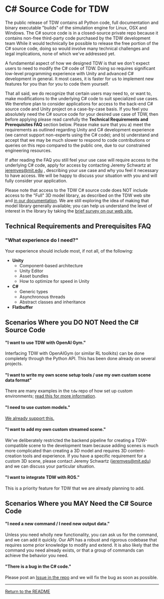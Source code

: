 # C# Source Code for TDW

The public release of TDW contains all Python code, full documentation and binary executable "builds" of the simulation engine for Linux, OSX and Windows.  The C# source code is in a closed-source private repo because it contains non-free third-party code purchased by the TDW development team While it would technically be possible to release the free portion of the C# source code, doing so would involve many technical challenges and legal implications, none of which we've addressed yet.

A fundamental aspect of how we designed TDW is that we don't expect users to need to modify the C# code of TDW. Doing so requires significant low-level programming experience with Unity and advanced C# development in general. It most cases, it is faster for us to implement new features for you than for you to code them yourself.

That all said, we do recognize that certain users may need to, or want to, make modifications to the underlying C# code to suit specialized use cases. We therefore plan to consider applications for access to the back-end C# source code and Unity project on a case-by-case basis.  If you feel you absolutely need the C# source code for your desired use case of TDW, then before applying please read carefully the **Technical Requirements and Prerequisites FAQ**  section below.  Please make sure that you a) meet the requirements as outlined regarding Unity and C# development experience (we cannot support non-experts using the C# code); and b) understand and accept that we may be much slower to respond to code contributions or queries on this repo compared to the public one, due to our constrained engineering resources.

If after reading  the FAQ you still feel your use case will require access to the underlying C# code, apply for access by contacting Jeremy Schwartz at [jeremyes@mit.edu](mailto:jeremyes@mit.edu) , describing your use case and why you feel it necessary to have access. We will be happy to discuss your situation with you and will fully consider your application.

Please note that access to the TDW C# source code does NOT include access to the "Full" 3D model library, as described on the TDW web site and [in our documentation](../3d_models/non_free_models.md). We are still exploring the idea of making that model library generally available; you can help us understand the level of interest in the library by taking the [brief survey on our web site.](https://docs.google.com/forms/d/e/1FAIpQLSeJGR_PXlVRwOis9dcM2SDwP3Jcuf78Yo0TLmgLWLpuQI9Xig/viewform)

## Technical Requirements and Prerequisites FAQ

### "What experience do I need?"  
Your experience should include most, if not all, of the following:

- **Unity**
  - Component-based architecture
  - Unity Editor
  - Asset bundles
  - How to optimize for speed in Unity
- **C#**
  - Generic types
  - Asynchronous threads
  - Abstract classes and inheritance
- **Flatbuffer**

## Scenarios Where you DO NOT Need the C# Source Code

#### "I want to use TDW with OpenAI Gym." 
Interfacing TDW with OpenAIGym (or similar RL toolkits) can be done completely through the Python API. This has been done already on several projects.

#### "I want to write my own scene setup tools / use my own custom scene data format" 
There are  many examples in the `tdw` repo of how set up custom environments; [read this for more information](../objects_and_scenes/overview.md).

#### "I need to use custom models." 
[We already support this.](https://github.com/threedworld-mit/tdw/blob/master/Documentation/lessons/3d_models/custom_models.md)

#### "I want to add my own custom streamed scene."
We've deliberately restricted the backend pipeline for creating a TDW-compatible scene to the development team because adding scenes is much more complicated than creating a 3D model and requires 3D content-creation tools and experience. If you have a specific requirement for a custom 3D scene, please contact Jeremy Schwartz ([jeremyes@mit.edu](mailto:jeremyes@mit.edu)) and we can discuss your particular situation.

#### "I want to integrate TDW with ROS."

This is a priority feature for TDW that we are already planning to add.

## Scenarios Where you MAY Need the C# Source Code

#### "I need a new command / I need new output data."
Unless you need wholly new functionality, you can ask us for the command, and we can add it quickly. Our API has a robust and rigorous codebase that requires some prior knowledge to modify and extend. It is also likely that the command you need already exists, or that a group of commands can achieve the behavior you need.

 #### "There is a bug in the C# code."
Please post an [Issue in the repo](https://github.com/threedworld-mit/tdw/issues) and we will fix the bug as soon as possible.

***

[Return to the README](../../../README.md)
